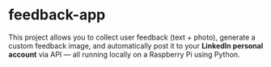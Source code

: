 # feedback-app
This project allows you to collect user feedback (text + photo), generate a custom feedback image, and automatically post it to your **LinkedIn personal account** via API — all running locally on a Raspberry Pi using Python.
